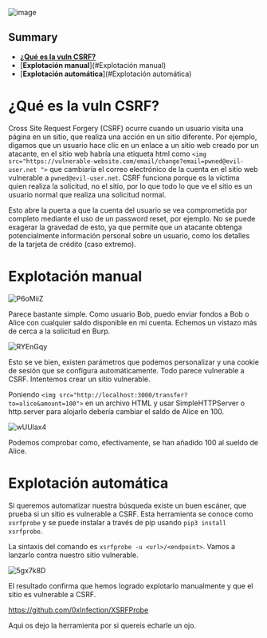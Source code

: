 ![image](https://user-images.githubusercontent.com/88755387/135728854-1570f1bd-4b72-4501-a2e7-efeac8aff8d9.png)

## __Summary__

- [__¿Qué es la vuln CSRF?__](#¿Qué-es-la-vuln-CSRF?)
- [__Explotación manual__](#Explotación manual)
- [__Explotación automática__](#Explotación automática)

# __¿Qué es la vuln CSRF?__

Cross Site Request Forgery (CSRF) ocurre cuando un usuario visita una página en un sitio, que realiza una acción en un sitio diferente. Por ejemplo, digamos que un usuario hace clic en un enlace a un sitio web creado por un atacante, en el sitio web habría una etiqueta html como `<img src="https://vulnerable-website.com/email/change?email=pwned@evil-user.net ">` que cambiaría el correo electrónico de la cuenta en el sitio web vulnerable a `pwned@evil-user.net`. CSRF funciona porque es la víctima quien realiza la solicitud, no el sitio, por lo que todo lo que ve el sitio es un usuario normal que realiza una solicitud normal.

Esto abre la puerta a que la cuenta del usuario se vea comprometida por completo mediante el uso de un password reset, por ejemplo. No se puede exagerar la gravedad de esto, ya que permite que un atacante obtenga potencialmente información personal sobre un usuario, como los detalles de la tarjeta de crédito (caso extremo).

# __Explotación manual__

![P6oMiiZ](https://user-images.githubusercontent.com/88755387/135119002-337c8115-e95c-4eed-a321-9501fa71011b.png)

Parece bastante simple. Como usuario Bob, puedo enviar fondos a Bob o Alice con cualquier saldo disponible en mi cuenta. Echemos un vistazo más de cerca a la solicitud en Burp.

![RYEnGqy](https://user-images.githubusercontent.com/88755387/135119351-441c3f70-3da4-4c89-8bda-ea3c0b04dfe5.png)

Esto se ve bien, existen parámetros que podemos personalizar y una cookie de sesión que se configura automáticamente. Todo parece vulnerable a CSRF. Intentemos crear un sitio vulnerable.

Poniendo `<img src="http://localhost:3000/transfer?to=alice&amount=100">` en un archivo HTML y usar SimpleHTTPServer o http.server para alojarlo debería cambiar el saldo de Alice en 100.

![wUUlax4](https://user-images.githubusercontent.com/88755387/135120002-f90951a9-6d72-4a2b-a5f1-636564ef9a41.png)

Podemos comprobar como, efectivamente, se han añadido 100 al sueldo de Alice.

# __Explotación automática__

Si queremos automatizar nuestra búsqueda existe un buen escáner, que prueba si un sitio es vulnerable a CSRF. Esta herramienta se conoce como `xsrfprobe` y se puede instalar a través de pip usando `pip3 install xsrfprobe`.

La sintaxis del comando es `xsrfprobe -u <url>/<endpoint>`. Vamos a lanzarlo contra nuestro sitio vulnerable.

![5gx7k8D](https://user-images.githubusercontent.com/88755387/135122095-aa0f367c-ef70-4cea-a1af-59b4881bbc9a.png)

El resultado confirma que hemos logrado explotarlo manualmente y que el sitio es vulnerable a CSRF.

https://github.com/0xInfection/XSRFProbe

Aqui os dejo la herramienta por si quereis echarle un ojo.
